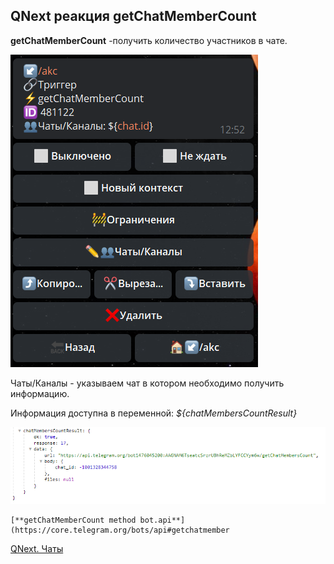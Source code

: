 ## QNext реакция getChatMemberCount

**getChatMemberCount** -получить количество участников в чате.

![](./1.png)

Чаты/Каналы - указываем чат в котором необходимо получить информацию.

Информация доступна в переменной: 
_${chatMembersCountResult}_

![](./2.png)




```plain
[**getChatMemberCount method bot.api**](https://core.telegram.org/bots/api#getchatmember
```



[QNext. Чаты](/docs-test/admin/chat-about)


